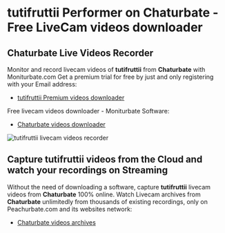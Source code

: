 # tutifruttii Performer on Chaturbate - Free LiveCam videos downloader

## Chaturbate Live Videos Recorder

Monitor and record livecam videos of **tutifruttii** from **Chaturbate** with Moniturbate.com
Get a premium trial for free by just and only registering with your Email address:
* [tutifruttii Premium videos downloader](https://moniturbate.com/request-demo-licence-key.html)

Free livecam videos downloader - Moniturbate Software:
* [Chaturbate videos downloader](https://moniturbate.com/moniturbate-download-software.html)

![tutifruttii livecam videos recorder](https://peachurnet.com/templates/moniturbate-software.png)


## Capture tutifruttii videos from the Cloud and watch your recordings on Streaming

Without the need of downloading a software, capture **tutifruttii** livecam videos from **Chaturbate** 100% online.
Watch Livecam archives from **Chaturbate** unlimitedly from thousands of existing recordings, only on Peachurbate.com and its websites network:
* [Chaturbate videos archives](https://peachurnet.com/)